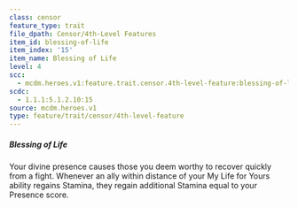 ```yaml
---
class: censor
feature_type: trait
file_dpath: Censor/4th-Level Features
item_id: blessing-of-life
item_index: '15'
item_name: Blessing of Life
level: 4
scc:
  - mcdm.heroes.v1:feature.trait.censor.4th-level-feature:blessing-of-life
scdc:
  - 1.1.1:5.1.2.10:15
source: mcdm.heroes.v1
type: feature/trait/censor/4th-level-feature
---
```


##### Blessing of Life

Your divine presence causes those you deem worthy to recover quickly from a fight. Whenever an ally within distance of your My Life for Yours ability regains Stamina, they regain additional Stamina equal to your Presence score.
